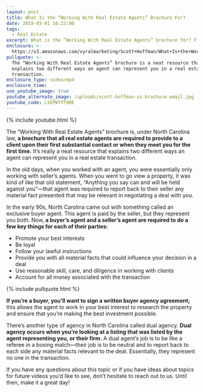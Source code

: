 ```yaml
---
layout: post
title: What Is the “Working With Real Estate Agents” Brochure For?
date: 2019-03-01 16:23:00
tags:
  - Real Estate
excerpt: What is the “Working With Real Estate Agents” brochure for? Find out today.
enclosure: >-
  https://s3.amazonaws.com/vyralmarketing/Scott+Hoffman/What+Is+the+Working+With+Real+Estate+Agents+Brochure+For_.mp4
pullquote: >-
  The “Working With Real Estate Agents” brochure is a neat resource that
  explains two different ways an agent can represent you in a real estate
  transaction.
enclosure_type: video/mp4
enclosure_time:
use_youtube_image: true
youtube_alternate_image: /uploads/scott-hoffman-ss-brochure-email.jpg
youtube_code: LtEPW7fF0BE
---
```


{% include youtube.html %}

The “Working With Real Estate Agents” brochure is, under North Carolina law, **a brochure that all real estate agents are required to provide to a client upon their first substantial contact or when they meet you for the first time.** It’s really a neat resource that explains two different ways an agent can represent you in a real estate transaction.

In the old days, when you worked with an agent, you were essentially only working with seller’s agents. When you went to go view a property, it was kind of like that old statement, “Anything you say can and will be held against you”—that agent was required to report back to their seller any material fact presented that may be relevant in negotiating a deal with you.

In the early 90s, North Carolina came out with something called an exclusive buyer agent. This agent is paid by the seller, but they represent you both. Now, **a buyer’s agent and a seller’s agent are required to do a few key things for each of their parties:**

* Promote your best interests
* Be loyal
* Follow your lawful instructions
* Provide you with all material facts that could influence your decision in a deal
* Use reasonable skill, care, and diligence in working with clients
* Account for all money associated with the transaction

{% include pullquote.html %}

**If you’re a buyer, you'll want to sign a written buyer agency agreement;** this allows the agent to work in your best interest to research the property and ensure that you’re making the best investment possible.

There’s another type of agency in North Carolina called dual agency. **Dual agency occurs when you’re looking at a listing that was listed by the agent representing you, or their firm.** A dual agent’s job is to be like a referee in a boxing match—their job is to be neutral and to report back to each side any material facts relevant to the deal. Essentially, they represent no one in the transaction.

If you have any questions about this topic or if you have ideas about topics for future videos you’d like to see, don’t hesitate to reach out to us. Until then, make it a great day!